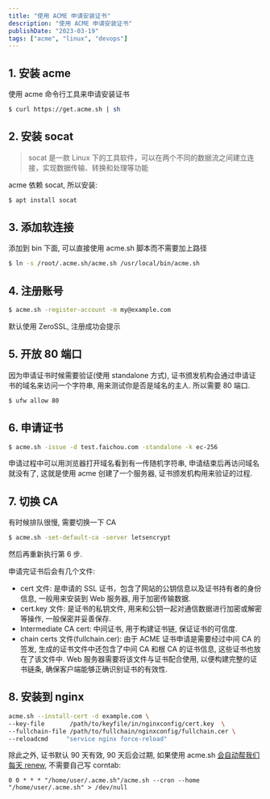 ```yaml
---
title: "使用 ACME 申请安装证书"
description: "使用 ACME 申请安装证书"
publishDate: "2023-03-19"
tags: ["acme", "linux", "devops"]
---
```


## 1. 安装 acme

使用 acme 命令行工具来申请安装证书

```bash
$ curl https://get.acme.sh | sh
```

## 2. 安装 socat

> socat 是一款 Linux 下的工具软件，可以在两个不同的数据流之间建立连接，实现数据传输、转换和处理等功能

acme 依赖 socat, 所以安装:

```bash
$ apt install socat
```

## 3. 添加软连接

添加到 bin 下面, 可以直接使用 acme.sh 脚本而不需要加上路径

```bash
$ ln -s /root/.acme.sh/acme.sh /usr/local/bin/acme.sh
```

## 4. 注册账号

```bash
$ acme.sh -register-account -m my@example.com
```

默认使用 ZeroSSL, 注册成功会提示

## 5. 开放 80 端口

因为申请证书时候需要验证(使用 standalone 方式), 证书颁发机构会通过申请证书的域名来访问一个字符串, 用来测试你是否是域名的主人. 所以需要 80 端口.

```bash
$ ufw allow 80
```

## 6. 申请证书

```bash
$ acme.sh -issue -d test.faichou.com -standalone -k ec-256
```

申请过程中可以用浏览器打开域名看到有一传随机字符串, 申请结束后再访问域名就没有了, 这就是使用 acme 创建了一个服务器, 证书颁发机构用来验证的过程.

## 7. 切换 CA

有时候排队很慢, 需要切换一下 CA

```bash
$ acme.sh -set-default-ca -server letsencrypt
```

然后再重新执行第 6 步.


申请完证书后会有几个文件:

- cert 文件: 是申请的 SSL 证书，包含了网站的公钥信息以及证书持有者的身份信息, 一般用来安装到 Web 服务器, 用于加密传输数据.
- cert.key 文件: 是证书的私钥文件, 用来和公钥一起对通信数据进行加密或解密等操作, 一般保密并妥善保存.
- Intermediate CA cert: 中间证书, 用于构建证书链, 保证证书的可信度.
- chain certs 文件(fullchain.cer): 由于 ACME 证书申请是需要经过中间 CA 的签发, 生成的证书文件中还包含了中间 CA 和根 CA 的证书信息, 这些证书也放在了该文件中. Web 服务器需要将该文件与证书配合使用, 以便构建完整的证书链条, 确保客户端能够正确识别证书的有效性.

## 8. 安装到 nginx

```bash
acme.sh --install-cert -d example.com \
--key-file       /path/to/keyfile/in/nginxconfig/cert.key  \
--fullchain-file /path/to/fullchain/nginxconfig/fullchain.cer \
--reloadcmd     "service nginx force-reload"
```



除此之外, 证书默认 90 天有效, 90 天后会过期, 如果使用 acme.sh [会自动帮我们每天 renew](https://github.com/acmesh-official/acme.sh#2-or-install-from-git), 不需要自己写 corntab:

```
0 0 * * * "/home/user/.acme.sh"/acme.sh --cron --home "/home/user/.acme.sh" > /dev/null
```
